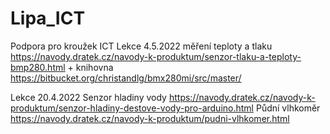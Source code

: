 # Lipa_ICT
Podpora pro kroužek ICT
Lekce 4.5.2022
měření teploty a tlaku https://navody.dratek.cz/navody-k-produktum/senzor-tlaku-a-teploty-bmp280.html + knihovna https://bitbucket.org/christandlg/bmx280mi/src/master/

Lekce 20.4.2022
Senzor hladiny vody https://navody.dratek.cz/navody-k-produktum/senzor-hladiny-destove-vody-pro-arduino.html 
Půdní vlhkoměr https://navody.dratek.cz/navody-k-produktum/pudni-vlhkomer.html

